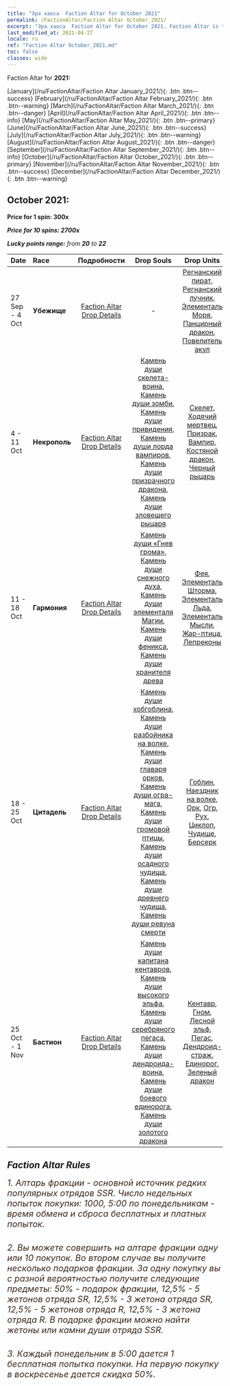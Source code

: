 ```yaml
---
title: "Эра хаоса  Faction Altar for October 2021"
permalink: /FactionAltar/Faction Altar October_2021/
excerpt: "Эра хаоса  Faction Altar for October 2021. Faction Altar is the primary method for obtaining SSR units from the popular faction. Limited to 1,000 purchases each week. The popular faction changes at 05:00 every Monday. Purchase attempts and free purchase attempts will also reset then."
last_modified_at: 2021-04-27
locale: ru
ref: "Faction Altar October_2021.md"
toc: false
classes: wide
---
```


  Faction Altar for **2021:**

  [January](/ru/FactionAltar/Faction Altar January_2021/){: .btn .btn--success} [February](/ru/FactionAltar/Faction Altar February_2021/){: .btn .btn--warning} [March](/ru/FactionAltar/Faction Altar March_2021/){: .btn .btn--danger} [April](/ru/FactionAltar/Faction Altar April_2021/){: .btn .btn--info} [May](/ru/FactionAltar/Faction Altar May_2021/){: .btn .btn--primary} [June](/ru/FactionAltar/Faction Altar June_2021/){: .btn .btn--success} [July](/ru/FactionAltar/Faction Altar July_2021/){: .btn .btn--warning} [August](/ru/FactionAltar/Faction Altar August_2021/){: .btn .btn--danger} [September](/ru/FactionAltar/Faction Altar September_2021/){: .btn .btn--info} [October](/ru/FactionAltar/Faction Altar October_2021/){: .btn .btn--primary} [November](/ru/FactionAltar/Faction Altar November_2021/){: .btn .btn--success} [December](/ru/FactionAltar/Faction Altar December_2021/){: .btn .btn--warning} 

## October 2021:

  **Price for 1 spin: 300x** <i class="fas fa-gem"/>

  **Price for 10 spins: 2700x** <i class="fas fa-gem"/>

  **Lucky points range:** from **20** to **22**

  |    Date    |  Race  |  Подробности  |   Drop Souls   | Drop Units |
  |:-----------|:-------|:---------:|:--------------:|:----------:|
  | 27 Sep - 4 Oct | **Убежище** | [Faction Altar Drop Details](/ru/FactionAltar/DROP_112/) |  - | [Регнанский пират](/ItemsRU/unt_273/), [Регнанский лучник](/ItemsRU/unt_274/), [Элементаль Моря](/ItemsRU/unt_275/), [Панцирный дракон](/ItemsRU/unt_278/), [Повелитель акул](/ItemsRU/unt_281/) | 
  | 4 - 11 Oct | **Некрополь** | [Faction Altar Drop Details](/ru/FactionAltar/DROP_104/) | [Камень души скелета-воина](/ItemsRU/unt_297/), [Камень души зомби](/ItemsRU/unt_298/), [Камень души привидения](/ItemsRU/unt_299/), [Камень души лорда вампиров](/ItemsRU/unt_300/), [Камень души призрачного дракона](/ItemsRU/unt_303/), [Камень души зловещего рыцаря](/ItemsRU/unt_302/) | [Скелет](/ItemsRU/unt_208/), [Ходячий мертвец](/ItemsRU/unt_209/), [Призрак](/ItemsRU/unt_210/), [Вампир](/ItemsRU/unt_211/), [Костяной дракон](/ItemsRU/unt_214/), [Черный рыцарь](/ItemsRU/unt_213/) | 
  | 11 - 18 Oct | **Гармония** | [Faction Altar Drop Details](/ru/FactionAltar/DROP_109/) | [Камень души «Гнев грома»](/ItemsRU/unt_344/), [Камень души снежного духа](/ItemsRU/unt_345/), [Камень души элементаля Магии](/ItemsRU/unt_347/), [Камень души феникса](/ItemsRU/unt_348/), [Камень души хранителя древа](/ItemsRU/unt_349/) | [Фея](/ItemsRU/unt_262/), [Элементаль Шторма](/ItemsRU/unt_263/), [Элементаль Льда](/ItemsRU/unt_264/), [Элементаль Мысли](/ItemsRU/unt_267/), [Жар-птица](/ItemsRU/unt_268/), [Лепреконы](/ItemsRU/unt_270/) | 
  | 18 - 25 Oct | **Цитадель** | [Faction Altar Drop Details](/ru/FactionAltar/DROP_103/) | [Камень души хобгоблина](/ItemsRU/unt_305/), [Камень души разбойника на волке](/ItemsRU/unt_306/), [Камень души главаря орков](/ItemsRU/unt_307/), [Камень души огра-мага](/ItemsRU/unt_308/), [Камень души громовой птицы](/ItemsRU/unt_309/), [Камень души осадного чудища](/ItemsRU/unt_310/), [Камень души древнего чудища](/ItemsRU/unt_311/), [Камень души ревуна смерти](/ItemsRU/unt_312/) | [Гоблин](/ItemsRU/unt_217/), [Наездник на волке](/ItemsRU/unt_218/), [Орк](/ItemsRU/unt_219/), [Огр](/ItemsRU/unt_220/), [Рух](/ItemsRU/unt_221/), [Циклоп](/ItemsRU/unt_222/), [Чудище](/ItemsRU/unt_223/), [Берсерк](/ItemsRU/unt_224/) | 
  | 25 Oct - 1 Nov | **Бастион** | [Faction Altar Drop Details](/ru/FactionAltar/DROP_102/) | [Камень души капитана кентавров](/ItemsRU/unt_290/), [Камень души высокого эльфа](/ItemsRU/unt_291/), [Камень души серебряного пегаса](/ItemsRU/unt_292/), [Камень души дендроида-воина](/ItemsRU/unt_293/), [Камень души боевого единорога](/ItemsRU/unt_294/), [Камень души золотого дракона](/ItemsRU/unt_295/) | [Кентавр](/ItemsRU/unt_199/), [Гном](/ItemsRU/unt_200/), [Лесной эльф](/ItemsRU/unt_201/), [Пегас](/ItemsRU/unt_202/), [Дендроид-страж](/ItemsRU/unt_203/), [Единорог](/ItemsRU/unt_204/), [Зеленый дракон](/ItemsRU/unt_205/) | 




## Faction Altar Rules

  <span style="color: #3c2a1e;font-size:20px">1. Алтарь фракции - основной источник редких популярных отрядов SSR. Число недельных попыток покупки: 1000, 5:00 по понедельникам - время обмена и сброса бесплатных и платных попыток.</span><br/>

<br/>  <span style="color: #3c2a1e;font-size:20px">2. Вы можете совершить на алтаре фракции одну или 10 покупок. Во втором случае вы получите несколько подарков фракции. За одну покупку вы с разной вероятностью получите следующие предметы: 50% - подарок фракции, 12,5% - 5 жетонов отряда SR, 12,5% - 3 жетона отряда SR, 12,5% - 5 жетонов отряда R, 12,5% - 3 жетона отряда R. В подарке фракции можно найти жетоны или камни души отряда SSR.</span>

<br/>  <span style="color: #3c2a1e;font-size:20px">3. Каждый понедельник в 5:00 дается 1 бесплатная попытка покупки. На первую покупку в воскресенье дается скидка 50%.</span><br/>

<br/>